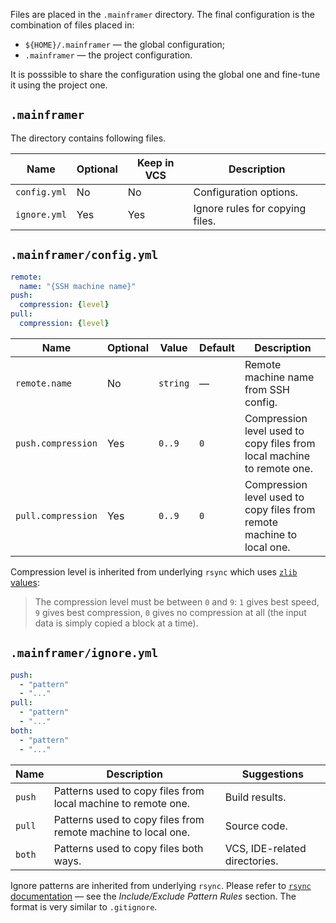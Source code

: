 Files are placed in the `.mainframer` directory.
The final configuration is the combination of files placed in:

* `${HOME}/.mainframer` — the global configuration;
* `.mainframer` — the project configuration.

It is posssible to share the configuration using the global one
and fine-tune it using the project one.

## `.mainframer`

The directory contains following files.

Name         | Optional | Keep in VCS | Description
-------------|----------|-------------|------------
`config.yml` | No       | No          | Configuration options.
`ignore.yml` | Yes      | Yes         | Ignore rules for copying files.

## `.mainframer/config.yml`

```yaml
remote:
  name: "{SSH machine name}"
push:
  compression: {level}
pull:
  compression: {level}
```

Name               | Optional | Value   | Default | Description
-------------------|----------|---------|---------|------------------
`remote.name`      | No       | `string`| —       | Remote machine name from SSH config.
`push.compression` | Yes      | `0..9`  | `0`     | Compression level used to copy files from local machine to remote one.
`pull.compression` | Yes      | `0..9`  | `0`     | Compression level used to copy files from remote machine to local one.

Compression level is inherited from underlying `rsync`
which uses [`zlib` values](https://www.zlib.net/manual.html):

> The compression level must be between `0` and `9`:
> `1` gives best speed, `9` gives best compression, `0` gives no compression at all
> (the input data is simply copied a block at a time).

## `.mainframer/ignore.yml`

```yaml
push:
  - "pattern"
  - "..."
pull:
  - "pattern"
  - "..."
both:
  - "pattern"
  - "..."
```

Name   | Description                                                   | Suggestions
-------|---------------------------------------------------------------|------------
`push` | Patterns used to copy files from local machine to remote one. | Build results.
`pull` | Patterns used to copy files from remote machine to local one. | Source code.
`both` | Patterns used to copy files both ways.                        | VCS, IDE-related directories.

Ignore patterns are inherited from underlying `rsync`.
Please refer to [`rsync` documentation](https://download.samba.org/pub/rsync/rsync.html) —
see the _Include/Exclude Pattern Rules_ section.
The format is very similar to `.gitignore`.

